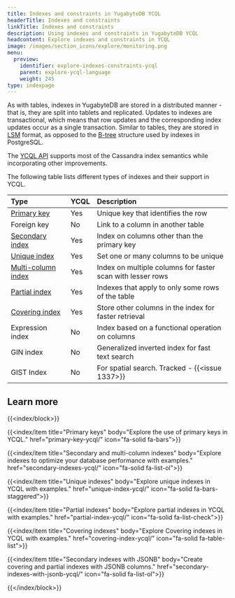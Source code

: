 ```yaml
---
title: Indexes and constraints in YugabyteDB YCQL
headerTitle: Indexes and constraints
linkTitle: Indexes and constraints
description: Using indexes and constraints in YugabyteDB YCQL
headcontent: Explore indexes and constraints in YCQL
image: /images/section_icons/explore/monitoring.png
menu:
  preview:
    identifier: explore-indexes-constraints-ycql
    parent: explore-ycql-language
    weight: 245
type: indexpage
---
```


As with tables, indexes in YugabyteDB are stored in a distributed manner - that is, they are split into tablets and replicated. Updates to indexes are transactional, which means that row updates and the corresponding index updates occur as a single transaction. Similar to tables, they are stored in [LSM](https://en.wikipedia.org/wiki/Log-structured_merge-tree) format, as opposed to the [B-tree](https://www.postgresql.org/docs/current/btree-implementation.html#BTREE-STRUCTURE) structure used by indexes in PostgreSQL.

The [YCQL API](../../../api/ycql/) supports most of the Cassandra index semantics while incorporating other improvements.

The following table lists different types of indexes and their support in YCQL.

| Type | YCQL | Description  |
| :--- | :--- | :--- |
| [Primary key](primary-key-ycql/) | Yes | Unique key that identifies the row |
| Foreign key | No | Link to a column in another table |
| [Secondary index](secondary-indexes-ycql/) | Yes | Index on columns other than the primary key |
| [Unique index](unique-index-ycql/) | Yes | Set one or many columns to be unique |
| [Multi-column index](secondary-indexes-ycql/#multi-column-index) | Yes | Index on multiple columns for faster scan with lesser rows |
| [Partial index](partial-index-ycql/) | Yes | Indexes that apply to only some rows of the table |
| [Covering index](covering-index-ycql/) | Yes | Store other columns in the index for faster retrieval |
| Expression index | No | Index based on a functional operation on columns |
| GIN index | No | Generalized inverted index for fast text search |
| GIST Index | No | For spatial search. Tracked - {{<issue 1337>}} |

## Learn more

{{<index/block>}}

  {{<index/item
    title="Primary keys"
    body="Explore the use of primary keys in YCQL."
    href="primary-key-ycql/"
    icon="fa-solid fa-bars">}}

  {{<index/item
    title="Secondary and multi-column indexes"
    body="Explore indexes to optimize your database performance with examples."
    href="secondary-indexes-ycql/"
    icon="fa-solid fa-list-ol">}}

  {{<index/item
    title="Unique indexes"
    body="Explore unique indexes in YCQL with examples."
    href="unique-index-ycql/"
    icon="fa-solid fa-bars-staggered">}}

  {{<index/item
    title="Partial indexes"
    body="Explore partial indexes in YCQL with examples."
    href="partial-index-ycql/"
    icon="fa-solid fa-list-check">}}

   {{<index/item
    title="Covering indexes"
    body="Explore Covering indexes in YCQL with examples."
    href="covering-index-ycql/"
    icon="fa-solid fa-table-list">}}

  {{<index/item
    title="Secondary indexes with JSONB"
    body="Create covering and partial indexes with JSONB columns."
    href="secondary-indexes-with-jsonb-ycql/"
    icon="fa-solid fa-list-ol">}}

{{</index/block>}}
